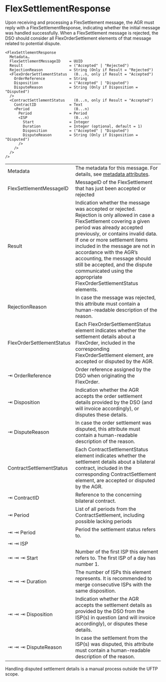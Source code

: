 <!--
SPDX-FileCopyrightText: 2020-2023 Contributors to the Shapeshifter project

SPDX-License-Identifier: Apache-2.0
-->

# FlexSettlementResponse

Upon receiving and processing a FlexSettlement message, the AGR must reply with a FlexSettlementResponse, indicating whether the initial message was handled successfully.
When a FlexSettlement message is rejected, the DSO should consider all FlexOrderSettlement elements of that message related to potential dispute.

```
<FlexSettlementResponse
  Metadata…
  FlexSettlementMessageID    = UUID
  Result                     = ("Accepted" | "Rejected")
  RejectionReason            = String (Only if Result = "Rejected")
  <FlexOrderSettlementStatus   (0...n, only if Result = "Accepted")
    OrderReference           = String
    Disposition              = ("Accepted" | "Disputed")
    DisputeReason            = String (Only if Disposition = "Disputed")
  />
  <ContractSettlementStatus    (0...n, only if Result = "Accepted")
    ContractID               = Text
    <Period                    (0...n)
      Period                 = Period
      <ISP                     (0...n)
        Start                = Integer
        Duration             = Integer (optional, default = 1)
        Disposition          = ("Accepted" | "Disputed")
        DisputeReason        = String (Only if Disposition = "Disputed")
      />
    />
  />
/>
```

|                           |                                                                                                                                                                                                                                                                                                                                                                                                                                      |
|---------------------------|--------------------------------------------------------------------------------------------------------------------------------------------------------------------------------------------------------------------------------------------------------------------------------------------------------------------------------------------------------------------------------------------------------------------------------------|
| Metadata                  | The metadata for this message. For details, see [metadata attributes](metadata-attributes.md).                                                                                                                                                                                                                                                                                                                                                                       |
| FlexSettlementMessageID   | MessageID of the FlexSettlement that has just been accepted or rejected                                                                                                                                                                                                                                                                                                                                                              |
| Result                    | Indication whether the message was accepted or rejected. Rejection is only allowed in case a FlexSettlement covering a given period was already accepted previously, or contains invalid data. If one or more settlement items included in the message are not in accordance with the AGR’s accounting, the message should still be accepted, and the dispute communicated using the appropriate FlexOrderSettlementStatus elements. |
| RejectionReason           | In case the message was rejected, this attribute must contain a human-readable description of the reason.                                                                                                                                                                                                                                                                                                                            |
| FlexOrderSettlementStatus | Each FlexOrderSettlementStatus element indicates whether the settlement details about a FlexOrder, included in the corresponding FlexOrderSettlement element, are accepted or disputed by the AGR.                                                                                                                                                                                                                                   |
| ⇥ OrderReference          | Order reference assigned by the DSO when originating the FlexOrder.                                                                                                                                                                                                                                                                                                                                                                  |
| ⇥ Disposition             | Indication whether the AGR accepts the order settlement details provided by the DSO (and will invoice accordingly), or disputes these details.                                                                                                                                                                                                                                                                                       |
| ⇥ DisputeReason           | In case the order settlement was disputed, this attribute must contain a human-readable description of the reason.                                                                                                                                                                                                                                                                                                                   |
| ContractSettlementStatus  | Each ContractSettlementStatus element indicates whether the settlement details about a bilateral contract, included in the corresponding ContractSettlement element, are accepted or disputed by the AGR.                                                                                                                                                                                                                            |
| ⇥ ContractID              | Reference to the concerning bilateral contract.                                                                                                                                                                                                                                                                                                                                                                                      |
| ⇥ Period                  | List of all periods from the ContractSettlement, including possible lacking periods                                                                                                                                                                                                                                                                                                                                                  |
| ⇥ ⇥ Period                | Period the settlement status refers to.                                                                                                                                                                                                                                                                                                                                                                                              |
| ⇥ ⇥ ISP                   |                                                                                                                                                                                                                                                                                                                                                                                                                                      |
| ⇥ ⇥ ⇥ Start               | Number of the first ISP this element refers to. The first ISP of a day has number 1.                                                                                                                                                                                                                                                                                                                                                 |
| ⇥ ⇥ ⇥ Duration            | The number of ISPs this element represents. It is recommended to merge consecutive ISPs with the same disposition.                                                                                                                                                                                                                                                                                                                   |
| ⇥ ⇥ ⇥ Disposition         | Indication whether the AGR accepts the settlement details as provided by the DSO from the ISP(s) in question (and will invoice accordingly), or disputes these details.                                                                                                                                                                                                                                                              |
| ⇥ ⇥ ⇥ DisputeReason       | In case the settlement from the ISP(s) was disputed, this attribute must contain a human-readable description of the reason.                                                                                                                                                                                                                                                                                                         |

Handling disputed settlement details is a manual process outside the UFTP scope.
